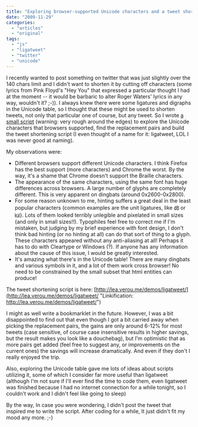 ```yaml
---
title: "Exploring browser-supported Unicode characters and a tweet shortening experiment"
date: "2009-11-29"
categories:
  - "articles"
  - "original"
tags:
  - "js"
  - "ligatweet"
  - "twitter"
  - "unicode"
---
```


I recently wanted to post something on twitter that was just slightly over the 140 chars limit and I didn't want to shorten it by cutting off characters (some lyrics from Pink Floyd's "Hey You" that expressed a particular thought I had at the moment -- it would be barbaric to alter Roger Waters' lyrics in any way, wouldn't it? ;-)). I always knew there were some ligatures and digraphs in the Unicode table, so I thought that these might be used to shorten tweets, not only that particular one of course, but any tweet. So I wrote [a small script](http://lea.verou.me/scripts/unicode.html "Browser supported unicode characters") (warning: very rough around the edges) to explore the Unicode characters that browsers supported, find the replacement pairs and build the tweet shortening script (I even thought of a name for it: ligatweet, LOL I was never good at naming).

My observations were:

- Different browsers support different Unicode characters. I think Firefox has the best support (more characters) and Chrome the worst. By the way, it's a shame that Chrome doesn't support the Braille characters.
- The appearance of the same characters, using the same font has huge differences across browsers. A large number of glyphs are completely different. This is very apparent on dingbats (around 0x2600-0x2800).
- For some reason unknown to me, hinting suffers a great deal in the least popular characters (common examples are the unit ligatures, like ㏈ or ㎉). Lots of them looked terribly unlegible and pixelated in small sizes (and only in small sizes!!). Typophiles feel free to correct me if I'm mistaken, but judging by my brief experience with font design, I don't think bad hinting (or no hinting at all) can do that sort of thing to a glyph. These characters appeared without any anti-aliasing at all! Perhaps it has to do with Cleartype or Windows (?). If anyone has any information about the cause of this issue, I would be greatly interested.
- It's amazing what there's in the Unicode table! There are many dingbats and various symbols in it, and a lot of them work cross browser! No need to be constrained by the small subset that html entities can produce!

The tweet shortening script is here: [http://lea.verou.me/demos/ligatweet/](http://lea.verou.me/demos/ligatweet/ "Linkification: http://lea.verou.me/demos/ligatweet/")

I might as well write a bookmarklet in the future. However, I was a bit disappointed to find out that even though I got a bit carried away when picking the replacement pairs, the gains are only around 6-12% for most tweets (case sensitive, of course case insensitive results in higher savings, but the result makes you look like a douchebag), but I'm optimistic that as more pairs get added (feel free to suggest any, or improvements on the current ones) the savings will increase dramatically. And even if they don't I really enjoyed the trip.

Also, exploring the Unicode table gave me lots of ideas about scripts utilizing it, some of which I consider far more useful than ligatweet (although I'm not sure if I'll ever find the time to code them, even ligatweet was finished because I had no internet connection for a while tonight, so I couldn't work and I didn't feel like going to sleep)

By the way, In case you were wondering, I didn't post the tweet that inspired me to write the script. After coding for a while, It just didn't fit my mood any more. ;-)
